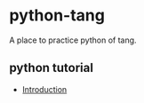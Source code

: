 # python-tang
A place to practice python of tang.


## python tutorial

- [Introduction](./tutorial/introduction.md)   
